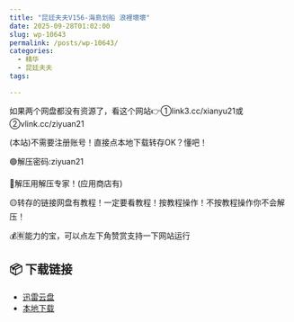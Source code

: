 ```yaml
---
title: "昆廷夫夫V156-海島划船 浪裡壞壞"
date: 2025-09-28T01:02:00
slug: wp-10643
permalink: /posts/wp-10643/
categories:
  - 精华
  - 昆廷夫夫
tags:

---
```


如果两个网盘都没有资源了，看这个网站👉①link3.cc/xianyu21或②vlink.cc/ziyuan21

(本站)不需要注册账号！直接点本地下载转存OK？懂吧！

🟢解压密码:ziyuan21

🔵解压用解压专家！(应用商店有)

🟡转存的链接网盘有教程！一定要看教程！按教程操作！不按教程操作你不会解压！

💰🈶能力的宝，可以点左下角赞赏支持一下网站运行

## 📦 下载链接
- [迅雷云盘](https://blziyuan21.com/pay-download/10643?key=406cfb6995&down_id=0)
- [本地下载](https://blziyuan21.com/pay-download/10643?key=406cfb6995&down_id=1)

